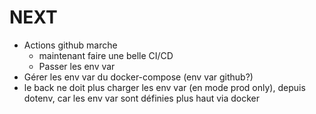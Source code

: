 # NEXT

- Actions github marche
  - maintenant faire une belle CI/CD
  - Passer les env var
- Gérer les env var du docker-compose (env var github?)
- le back ne doit plus charger les env var (en mode prod only), depuis dotenv, car les env var sont définies plus haut via docker
